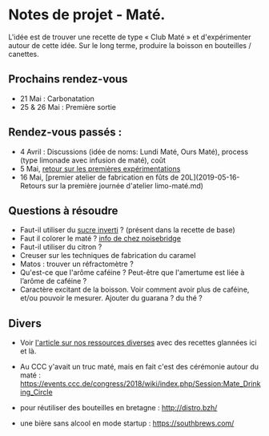 # Notes de projet - Maté.

L'idée est de trouver une recette de type « Club Maté » et d'expérimenter autour de cette idée. Sur le long terme, produire la boisson en bouteilles / canettes.

## Prochains rendez-vous

- 21 Mai : Carbonatation
- 25 & 26 Mai : Première sortie

## Rendez-vous passés :

- 4 Avril : Discussions (idée de noms: Lundi Maté, Ours Maté), process (type limonade avec infusion de maté), coût
- 5 Mai, [retour sur les premières expérimentations](2019-05-05-experimentation-et-retours.md)
- 16 Mai, [premier atelier de fabrication en fûts de 20L](2019-05-16-Retours sur la première journée d'atelier limo-maté.md)

## Questions à résoudre

- Faut-il utiliser du [sucre inverti](https://fr.wikipedia.org/wiki/Sucre_inverti) ? (présent dans la recette de base)
- Faut il colorer le maté ? [info de chez noisebridge](https://www.noisebridge.net/wiki/Sudo_pop#Experiment_Series_.232)
- Faut-il utiliser du citron ?
- Creuser sur les techniques de fabrication du caramel
- Matos : trouver un réfractomètre ?
- Qu'est-ce que l'arôme caféine ? Peut-être que l'amertume est liée à l’arôme de caféine ?
- Caractère excitant de la boisson. Voir comment avoir plus de caféine, et/ou pouvoir le mesurer. Ajouter du guarana ? du thé ?

## Divers

- Voir [l'article sur nos ressources diverses](ressources.md) avec des recettes glannées ici et là.
- Au CCC y'avait un truc maté, mais en fait c'est des cérémonie autour du maté : https://events.ccc.de/congress/2018/wiki/index.php/Session:Mate_Drinking_Circle

- pour réutiliser des bouteilles en bretagne : http://distro.bzh/
- une bière sans alcool en mode startup : https://southbrews.com/